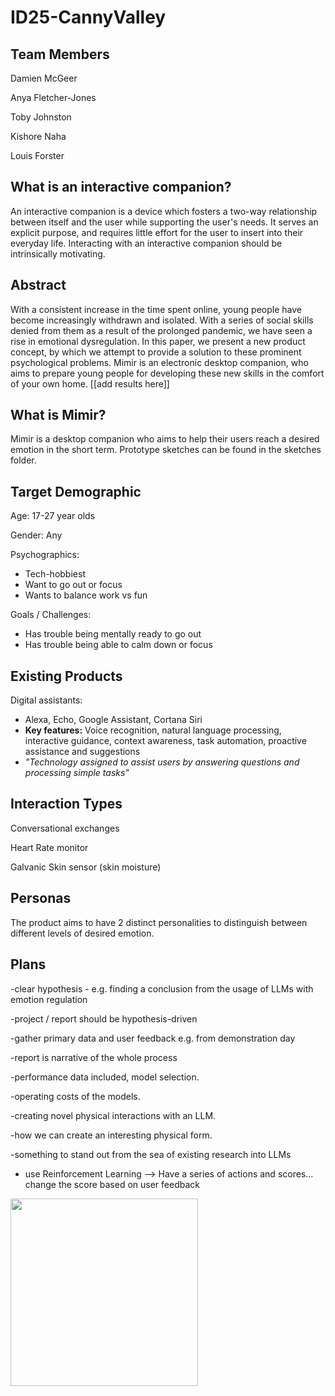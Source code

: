 # ID25-CannyValley

## Team Members
Damien McGeer 

Anya Fletcher-Jones

Toby Johnston

Kishore Naha

Louis Forster

## What is an interactive companion?
An interactive companion is a device which fosters a two-way relationship between itself and the user while supporting the user's needs. It serves an explicit purpose, and requires little effort for the user to insert into their everyday life. Interacting with an interactive companion should be intrinsically motivating. 


## Abstract
With a consistent increase in the time spent online, young people have become increasingly withdrawn and isolated. With a series of social skills denied from them as a result of the prolonged pandemic, we have seen a rise in emotional dysregulation. In this paper, we present a new product concept, by which we attempt to provide a solution to these prominent psychological problems. Mimir is an electronic desktop companion, who aims to prepare young people for developing these new skills in the comfort of your own home. [[add results here]]

## What is Mimir?
Mimir is a desktop companion who aims to help their users reach a desired emotion in the short term. Prototype sketches can be found in the sketches folder.

## Target Demographic 

Age: 17-27 year olds

Gender: Any

Psychographics: 
 - Tech-hobbiest 
 - Want to go out or focus
 - Wants to balance work vs fun

Goals / Challenges:
 - Has trouble being mentally ready to go out
 - Has trouble being able to calm down or focus

## Existing Products

Digital assistants:
 - Alexa, Echo, Google Assistant, Cortana Siri
 - **Key features:** Voice recognition, natural language processing, interactive guidance, context awareness, task automation, proactive assistance and suggestions
 - *"Technology assigned to assist users by answering questions and processing simple tasks"*

## Interaction Types

Conversational exchanges 

Heart Rate monitor

Galvanic Skin sensor (skin moisture)

## Personas

The product aims to have 2 distinct personalities to distinguish between different levels of desired emotion.



## Plans

-clear hypothesis - e.g. finding a conclusion from the usage of LLMs with emotion regulation

-project / report should be hypothesis-driven

-gather primary data and user feedback e.g. from demonstration day

-report is narrative of the whole process

-performance data included, model selection.

-operating costs of the models.


-creating novel physical interactions with an LLM.

-how we can create an interesting physical form.

-something to stand out from the sea of existing research into LLMs

- use Reinforcement Learning --> Have a series of actions and scores... change the score based on user feedback

<img src="https://github.com/user-attachments/assets/371d92a5-98d8-4110-9465-658113136576" width="300">

